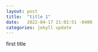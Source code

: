 ```yaml
---
layout: post
title:  "title 1"
date:   2022-04-17 21:02:51 -0400
categories: jekyll update
---
```


first title